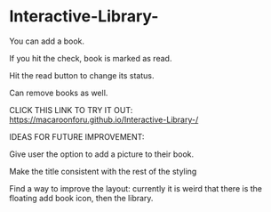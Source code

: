 # Interactive-Library-
You can add a book. 


If you hit the check, book is marked as read. 


Hit the read button to change its status. 


Can remove books as well. 


CLICK THIS LINK TO TRY IT OUT: https://macaroonforu.github.io/Interactive-Library-/  

IDEAS FOR FUTURE IMPROVEMENT: 

Give user the option to add a picture to their book.


Make the title consistent with the rest of the styling


Find a way to improve the layout: currently it is weird that there is the floating add book icon, then the library. 
